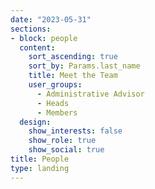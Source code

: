 ```yaml
---
date: "2023-05-31"
sections:
- block: people
  content:
    sort_ascending: true
    sort_by: Params.last_name
    title: Meet the Team
    user_groups:
      - Administrative Advisor
      - Heads
      - Members
  design:
    show_interests: false
    show_role: true
    show_social: true
title: People
type: landing
---
```

